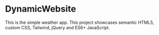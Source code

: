 # DynamicWebsite
This is the simple weather app. This project showcases semantic HTML5, custom CSS, Tailwind, jQuery and ES6+ JavaScript.
